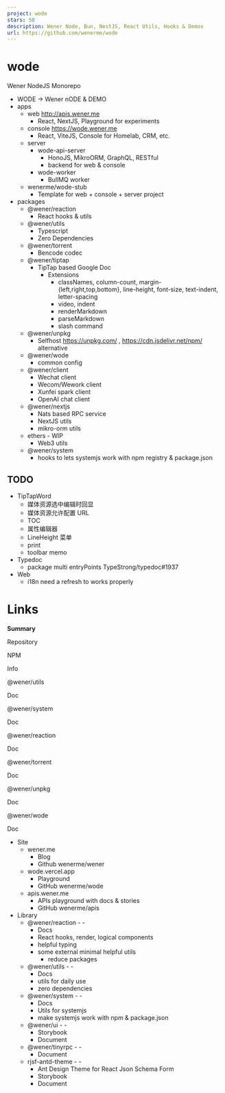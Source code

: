 ```yaml
---
project: wode
stars: 58
description: Wener Node, Bun, NestJS, React Utils, Hooks & Demos
url: https://github.com/wenerme/wode
---
```


wode
====

Wener NodeJS Monorepo

-   WODE -> Wener nODE & DEMO
-   apps
    -   web http://apis.wener.me
        -   React, NextJS, Playground for experiments
    -   console https://wode.wener.me
        -   React, ViteJS, Console for Homelab, CRM, etc.
    -   server
        -   wode-api-server
            -   HonoJS, MikroORM, GraphQL, RESTful
            -   backend for web & console
        -   wode-worker
            -   BullMQ worker
    -   wenerme/wode-stub
        -   Template for web + console + server project
-   packages
    -   @wener/reaction
        -   React hooks & utils
    -   @wener/utils
        -   Typescript
        -   Zero Dependencies
    -   @wener/torrent
        -   Bencode codec
    -   @wener/tiptap
        -   TipTap based Google Doc
            -   Extensions
                -   classNames, column-count, margin-{left,right,top,bottom}, line-height, font-size, text-indent, letter-spacing
                -   video, indent
                -   renderMarkdown
                -   parseMarkdown
                -   slash command
    -   @wener/unpkg
        -   Selfhost https://unpkg.com/ , https://cdn.jsdelivr.net/npm/ alternative
    -   @wener/wode
        -   common config
    -   @wener/client
        -   Wechat client
        -   Wecom/Wework client
        -   Xunfei spark client
        -   OpenAI chat client
    -   @wener/nextjs
        -   Nats based RPC service
        -   NextJS utils
        -   mikro-orm utils
    -   ethers - WIP
        -   Web3 utils
    -   @wener/system
        -   hooks to lets systemjs work with npm registry & package.json

TODO
----

-   TipTapWord
    -   媒体资源选中编辑时回显
    -   媒体资源允许配置 URL
    -   TOC
    -   属性编辑器
    -   LineHeight 菜单
    -   print
    -   toolbar memo
-   Typedoc
    -   package multi entryPoints TypeStrong/typedoc#1937
-   Web
    -   i18n need a refresh to works properly

Links
=====

**Summary**

Repository

NPM

Info

@wener/utils

Doc  
  
  

@wener/system

Doc  
  
  

@wener/reaction

Doc  
  
  

@wener/torrent

Doc  
  
  

@wener/unpkg

Doc  
  
  

@wener/wode

Doc  
  
  

-   Site
    -   wener.me
        -   Blog
        -   Github wenerme/wener
    -   wode.vercel.app
        -   Playground
        -   GitHub wenerme/wode
    -   apis.wener.me
        -   APIs playground with docs & stories
        -   GitHub wenerme/apis
-   Library
    -   @wener/reaction - \-
        -   Docs
        -   React hooks, render, logical components
        -   helpful typing
        -   some external minimal helpful utils
            -   reduce packages
    -   @wener/utils - \-
        -   Docs
        -   utils for daily use
        -   zero dependencies
    -   @wener/system - \-
        -   Docs
        -   Utils for systemjs
        -   make systemjs work with npm & package.json
    -   @wener/ui - \-
        -   Storybook
        -   Document
    -   @wener/tinyrpc - \-
        -   Document
    -   rjsf-antd-theme - \-
        -   Ant Design Theme for React Json Schema Form
        -   Storybook
        -   Document
